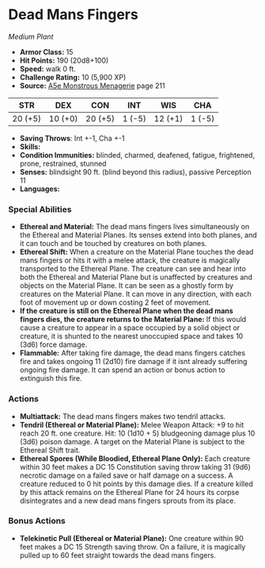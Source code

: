 # Dead Mans Fingers

*Medium* *Plant*

- **Armor Class:** 15
- **Hit Points:** 190 (20d8+100)
- **Speed:** walk 0 ft.
- **Challenge Rating:** 10 (5,900 XP)
- **Source:** [A5e Monstrous Menagerie](https://enpublishingrpg.com/products/level-up-monstrous-menagerie-a5e) page 211

| STR | DEX | CON | INT | WIS | CHA |
| --- | --- | --- | --- | --- | --- |
| 20 (+5) | 10 (+0) | 20 (+5) | 1 (-5) | 12 (+1) | 1 (-5) |

- **Saving Throws**: Int +-1, Cha +-1
- **Skills:** 
- **Condition Immunities:** blinded, charmed, deafened, fatigue, frightened, prone, restrained, stunned
- **Senses:** blindsight 90 ft. (blind beyond this radius), passive Perception 11
- **Languages:** 
### Special Abilities
- **Ethereal and Material:** The dead mans fingers lives simultaneously on the Ethereal and Material Planes. Its senses extend into both planes, and it can touch and be touched by creatures on both planes.
- **Ethereal Shift:** When a creature on the Material Plane touches the dead mans fingers or hits it with a melee attack, the creature is magically transported to the Ethereal Plane. The creature can see and hear into both the Ethereal and Material Plane but is unaffected by creatures and objects on the Material Plane. It can be seen as a ghostly form by creatures on the Material Plane. It can move in any direction, with each foot of movement up or down costing 2 feet of movement.
- **If the creature is still on the Ethereal Plane when the dead mans fingers dies, the creature returns to the Material Plane:** If this would cause a creature to appear in a space occupied by a solid object or creature, it is shunted to the nearest unoccupied space and takes 10 (3d6) force damage.
- **Flammable:** After taking fire damage, the dead mans fingers catches fire and takes ongoing 11 (2d10) fire damage if it isnt already suffering ongoing fire damage. It can spend an action or bonus action to extinguish this fire.
### Actions
- **Multiattack:** The dead mans fingers makes two tendril attacks.
- **Tendril (Ethereal or Material Plane):** Melee Weapon Attack: +9 to hit  reach 20 ft.  one creature. Hit: 10 (1d10 + 5) bludgeoning damage plus 10 (3d6) poison damage. A target on the Material Plane is subject to the Ethereal Shift trait.
- **Ethereal Spores (While Bloodied, Ethereal Plane Only):** Each creature within 30 feet makes a DC 15 Constitution saving throw  taking 31 (9d6) necrotic damage on a failed save or half damage on a success. A creature reduced to 0 hit points by this damage dies. If a creature killed by this attack remains on the Ethereal Plane for 24 hours  its corpse disintegrates  and a new dead mans fingers sprouts from its place.
### Bonus Actions
- **Telekinetic Pull (Ethereal or Material Plane):** One creature within 90 feet makes a DC 15 Strength saving throw. On a failure, it is magically pulled up to 60 feet straight towards the dead mans fingers.


